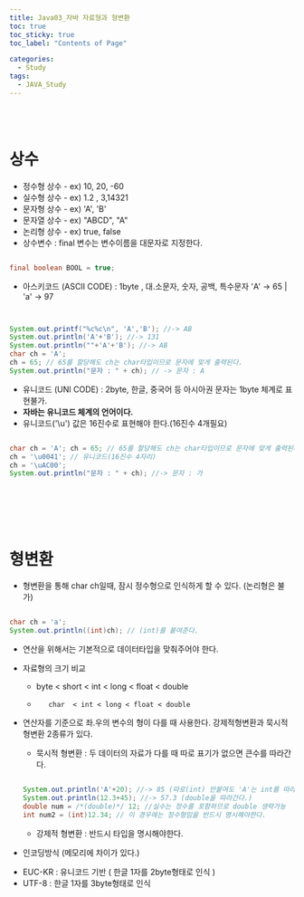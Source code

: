 ```yaml
---
title: Java03_자바 자료형과 형변환
toc: true
toc_sticky: true
toc_label: "Contents of Page"

categories:
  - Study
tags:
  - JAVA_Study
---
```

<br><br>


# 상수
- 정수형 상수  - ex) 10, 20, -60
- 실수형 상수  - ex) 1.2  , 3,14321
- 문자형 상수  - ex) 'A', 'B'
- 문자열 상수  - ex) "ABCD", "A"
- 논리형 상수  - ex) true, false
- 상수변수 : final 변수는 변수이름을 대문자로 지정한다.

```java

final boolean BOOL = true;

```
- 아스키코드 (ASCII CODE) : 1byte , 대.소문자, 숫자, 공백, 특수문자  'A' -> 65  |  'a' -> 97

```java


System.out.printf("%c%c\n", 'A','B'); //-> AB
System.out.println('A'+'B'); //-> 131
System.out.println(""+'A'+'B'); //-> AB 
char ch = 'A';
ch = 65; // 65를 할당해도 ch는 char타입이므로 문자에 맞게 출력된다. 
System.out.println("문자 : " + ch); // -> 문자 : A

```

- 유니코드 (UNI CODE) : 2byte, 한글, 중국어 등 아시아권 문자는 1byte 체계로 표현불가.
- **자바는 유니코드 체계의 언어이다.**
- 유니코드('\u') 값은 16진수로 표현해야 한다.(16진수 4개필요)

```java

char ch = 'A'; ch = 65; // 65를 할당해도 ch는 char타입이므로 문자에 맞게 출력된다. 
ch = '\u0041'; // 유니코드(16진수 4자리) 
ch = '\uAC00';
System.out.println("문자 : " + ch); //-> 문자 : 가

```

<br><br><br><br>


# 형변환
- 형변환을 통해 char ch일때, 잠시 정수형으로 인식하게 할 수 있다. (논리형은 불가)


```java

char ch = 'a'; 
System.out.println((int)ch); // (int)를 붙여준다.

```

- 연산을 위해서는 기본적으로 데이터타입을 맞춰주어야 한다.
- 자료형의 크기 비교
  * byte < short < int < long < float < double
  *        char  < int < long < float < double

- 연산자를 기준으로 좌.우의 변수의 형이 다를 때 사용한다. 강제적형변환과 묵시적형변환 2종류가 있다.
  * 묵시적 형변환 : 두 데이터의 자료가 다를 때 따로 표기가 없으면 큰수를 따라간다.

  ```java

  System.out.println('A'+20); //-> 85 (따로(int) 안붙여도 'A'는 int를 따라간다.)
  System.out.println(12.3+45); //-> 57.3 (double을 따라간다.)
  double num = /*(double)*/ 12; //실수는 정수를 포함하므로 double 생략가능
  int num2 = (int)12.34; // 이 경우에는 정수형임을 반드시 명시해야한다.

  ```
  * 강제적 형변환 : 반드시 타입을 명시해야한다.

- 인코딩방식 (메모리에 차이가 있다.)
 * EUC-KR : 유니코드 기반 ( 한글 1자를 2byte형태로 인식 )
 * UTF-8 : 한글 1자를 3byte형태로 인식

<br><br><br><br>


